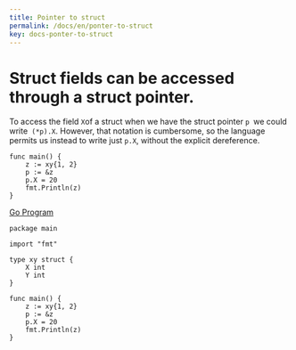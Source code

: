 ```yaml
---
title: Pointer to struct 
permalink: /docs/en/ponter-to-struct
key: docs-ponter-to-struct
---
```


# Struct fields can be accessed through a struct pointer.

To access the field ``` X ```of a struct when we have the struct pointer ```p ```we could write``` (*p).X```.
However, that notation is cumbersome, so the language permits us instead to write just ```p.X```, without the explicit dereference.

```
func main() {
	z := xy{1, 2}
	p := &z
	p.X = 20
	fmt.Println(z)
}

```
[Go Program](https://play.golang.org/p/k0TOI-Ur2CN) 
```
package main

import "fmt"

type xy struct {
	X int
	Y int
}

func main() {
	z := xy{1, 2}
	p := &z
	p.X = 20
	fmt.Println(z)
}



```
